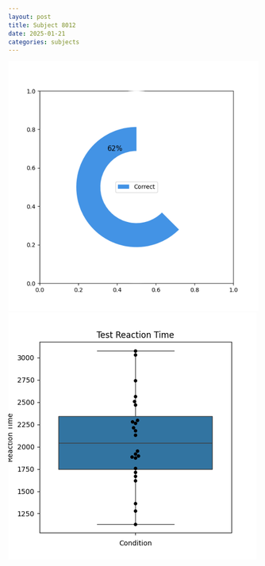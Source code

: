 ```yaml
---
layout: post
title: Subject 8012
date: 2025-01-21
categories: subjects
---
```


![](data/8012/run-5/8012_FN_acc_test.png)
![](data/8012/run-5/8012_FN_rt.png)
